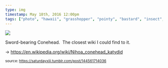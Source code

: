 ```yaml
---
type: img
timestamp: May 18th, 2016 12:00pm
tags: ["photo", "hawaii", "grasshopper", "pointy", "bastard", "insect", "photography"]
---
```

<img src="https://saturdayxiii.github.io/media/media/144561714036.jpg"/>
                                                                                          
Sword-bearing Conehead.  The closest wiki I could find to it. 

-&gt; <a href="https://en.wikipedia.org/wiki/Nihoa_conehead_katydid" target="_blank">https://en.wikipedia.org/wiki/Nihoa_conehead_katydid</a>
 
                                    
                
                
                
                
                                
<small>source: https://saturdayxiii.tumblr.com/post/144561714036</small>